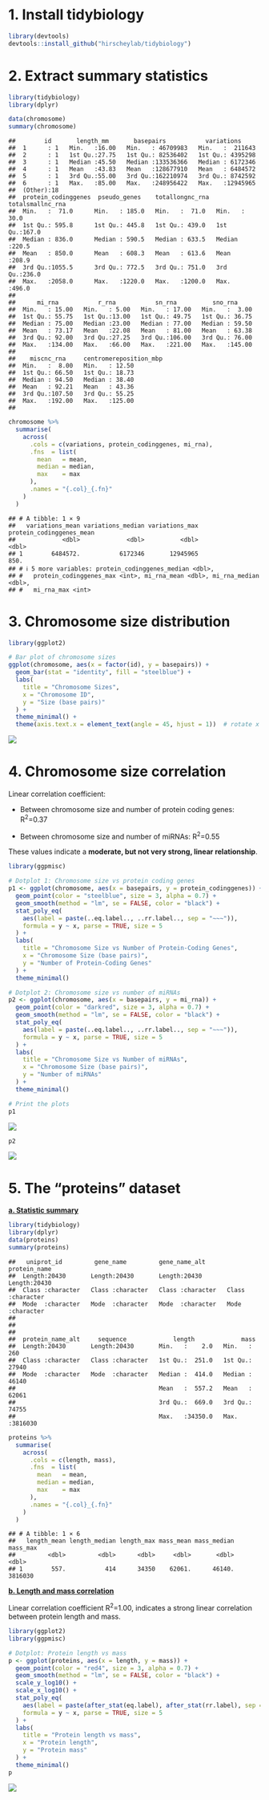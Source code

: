 # 1. Install tidybiology

``` r
library(devtools)
devtools::install_github("hirscheylab/tidybiology")
```

# 2. Extract summary statistics

``` r
library(tidybiology)
library(dplyr)

data(chromosome)
summary(chromosome)
```

    ##        id       length_mm       basepairs           variations      
    ##  1      : 1   Min.   :16.00   Min.   : 46709983   Min.   :  211643  
    ##  2      : 1   1st Qu.:27.75   1st Qu.: 82536402   1st Qu.: 4395298  
    ##  3      : 1   Median :45.50   Median :133536366   Median : 6172346  
    ##  4      : 1   Mean   :43.83   Mean   :128677910   Mean   : 6484572  
    ##  5      : 1   3rd Qu.:55.00   3rd Qu.:162210974   3rd Qu.: 8742592  
    ##  6      : 1   Max.   :85.00   Max.   :248956422   Max.   :12945965  
    ##  (Other):18                                                         
    ##  protein_codinggenes  pseudo_genes    totallongnc_rna  totalsmallnc_rna
    ##  Min.   :  71.0      Min.   : 185.0   Min.   :  71.0   Min.   : 30.0   
    ##  1st Qu.: 595.8      1st Qu.: 445.8   1st Qu.: 439.0   1st Qu.:167.0   
    ##  Median : 836.0      Median : 590.5   Median : 633.5   Median :220.5   
    ##  Mean   : 850.0      Mean   : 608.3   Mean   : 613.6   Mean   :208.9   
    ##  3rd Qu.:1055.5      3rd Qu.: 772.5   3rd Qu.: 751.0   3rd Qu.:236.0   
    ##  Max.   :2058.0      Max.   :1220.0   Max.   :1200.0   Max.   :496.0   
    ##                                                                        
    ##      mi_rna           r_rna           sn_rna          sno_rna      
    ##  Min.   : 15.00   Min.   : 5.00   Min.   : 17.00   Min.   :  3.00  
    ##  1st Qu.: 55.75   1st Qu.:13.00   1st Qu.: 49.75   1st Qu.: 36.75  
    ##  Median : 75.00   Median :23.00   Median : 77.00   Median : 59.50  
    ##  Mean   : 73.17   Mean   :22.08   Mean   : 81.00   Mean   : 63.38  
    ##  3rd Qu.: 92.00   3rd Qu.:27.25   3rd Qu.:106.00   3rd Qu.: 76.00  
    ##  Max.   :134.00   Max.   :66.00   Max.   :221.00   Max.   :145.00  
    ##                                                                    
    ##    miscnc_rna     centromereposition_mbp
    ##  Min.   :  8.00   Min.   : 12.50        
    ##  1st Qu.: 66.50   1st Qu.: 18.73        
    ##  Median : 94.50   Median : 38.40        
    ##  Mean   : 92.21   Mean   : 43.36        
    ##  3rd Qu.:107.50   3rd Qu.: 55.25        
    ##  Max.   :192.00   Max.   :125.00        
    ## 

``` r
chromosome %>%
  summarise(
    across(
      .cols = c(variations, protein_codinggenes, mi_rna),
      .fns  = list(
        mean   = mean,
        median = median,
        max    = max
      ),
      .names = "{.col}_{.fn}"
    )
  )
```

    ## # A tibble: 1 × 9
    ##   variations_mean variations_median variations_max protein_codinggenes_mean
    ##             <dbl>             <dbl>          <dbl>                    <dbl>
    ## 1        6484572.           6172346       12945965                     850.
    ## # ℹ 5 more variables: protein_codinggenes_median <dbl>,
    ## #   protein_codinggenes_max <int>, mi_rna_mean <dbl>, mi_rna_median <dbl>,
    ## #   mi_rna_max <int>

# 3. Chromosome size distribution

``` r
library(ggplot2)

# Bar plot of chromosome sizes
ggplot(chromosome, aes(x = factor(id), y = basepairs)) +
  geom_bar(stat = "identity", fill = "steelblue") +
  labs(
    title = "Chromosome Sizes",
    x = "Chromosome ID",
    y = "Size (base pairs)"
  ) +
  theme_minimal() +
  theme(axis.text.x = element_text(angle = 45, hjust = 1))  # rotate x labels for readability
```

![](Task8_files/figure-markdown_github/unnamed-chunk-3-1.png)

# 4. Chromosome size correlation

Linear correlation coefficient:

-   Between chromosome size and number of protein coding genes:
    R<sup>2</sup>=0.37

-   Between chromosome size and number of miRNAs: R<sup>2</sup>=0.55

These values indicate a **moderate, but not very strong, linear
relationship**.

``` r
library(ggpmisc)

# Dotplot 1: Chromosome size vs protein coding genes
p1 <- ggplot(chromosome, aes(x = basepairs, y = protein_codinggenes)) +
  geom_point(color = "steelblue", size = 3, alpha = 0.7) +
  geom_smooth(method = "lm", se = FALSE, color = "black") +
  stat_poly_eq(
    aes(label = paste(..eq.label.., ..rr.label.., sep = "~~~")),
    formula = y ~ x, parse = TRUE, size = 5
  ) +
  labs(
    title = "Chromosome Size vs Number of Protein-Coding Genes",
    x = "Chromosome Size (base pairs)",
    y = "Number of Protein-Coding Genes"
  ) +
  theme_minimal()

# Dotplot 2: Chromosome size vs number of miRNAs
p2 <- ggplot(chromosome, aes(x = basepairs, y = mi_rna)) +
  geom_point(color = "darkred", size = 3, alpha = 0.7) +
  geom_smooth(method = "lm", se = FALSE, color = "black") +
  stat_poly_eq(
    aes(label = paste(..eq.label.., ..rr.label.., sep = "~~~")),
    formula = y ~ x, parse = TRUE, size = 5
  ) +
  labs(
    title = "Chromosome Size vs Number of miRNAs",
    x = "Chromosome Size (base pairs)",
    y = "Number of miRNAs"
  ) +
  theme_minimal()

# Print the plots
p1
```

![](Task8_files/figure-markdown_github/unnamed-chunk-4-1.png)

``` r
p2
```

![](Task8_files/figure-markdown_github/unnamed-chunk-4-2.png)

# 5. The “proteins” dataset

<u>**a. Statistic summary**</u>

``` r
library(tidybiology)
library(dplyr)
data(proteins)
summary(proteins)
```

    ##   uniprot_id         gene_name         gene_name_alt      protein_name      
    ##  Length:20430       Length:20430       Length:20430       Length:20430      
    ##  Class :character   Class :character   Class :character   Class :character  
    ##  Mode  :character   Mode  :character   Mode  :character   Mode  :character  
    ##                                                                             
    ##                                                                             
    ##                                                                             
    ##  protein_name_alt     sequence             length             mass        
    ##  Length:20430       Length:20430       Min.   :    2.0   Min.   :    260  
    ##  Class :character   Class :character   1st Qu.:  251.0   1st Qu.:  27940  
    ##  Mode  :character   Mode  :character   Median :  414.0   Median :  46140  
    ##                                        Mean   :  557.2   Mean   :  62061  
    ##                                        3rd Qu.:  669.0   3rd Qu.:  74755  
    ##                                        Max.   :34350.0   Max.   :3816030

``` r
proteins %>%
  summarise(
    across(
      .cols = c(length, mass),
      .fns  = list(
        mean   = mean,
        median = median,
        max    = max
      ),
      .names = "{.col}_{.fn}"
    )
  )
```

    ## # A tibble: 1 × 6
    ##   length_mean length_median length_max mass_mean mass_median mass_max
    ##         <dbl>         <dbl>      <dbl>     <dbl>       <dbl>    <dbl>
    ## 1        557.           414      34350    62061.      46140.  3816030

<u>**b. Length and mass correlation**</u>

Linear correlation coefficient R<sup>2</sup>=1.00, indicates a strong
linear correlation between protein length and mass.

``` r
library(ggplot2)
library(ggpmisc)

# Dotplot: Protein length vs mass
p <- ggplot(proteins, aes(x = length, y = mass)) +
  geom_point(color = "red4", size = 3, alpha = 0.7) +
  geom_smooth(method = "lm", se = FALSE, color = "black") +
  scale_y_log10() +
  scale_x_log10() +
  stat_poly_eq(
    aes(label = paste(after_stat(eq.label), after_stat(rr.label), sep = "~~~")),
    formula = y ~ x, parse = TRUE, size = 5
  ) +
  labs(
    title = "Protein length vs mass",
    x = "Protein length",
    y = "Protein mass"
  ) +
  theme_minimal()
p
```

![](Task8_files/figure-markdown_github/unnamed-chunk-6-1.png)
